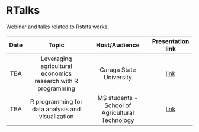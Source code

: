 # RTalks
Webinar and talks related to Rstats works.

| Date | Topic | Host/Audience | Presentation link |
| :--: | :--: | :--: | :--: |
| TBA | Leveraging agricultural economics research with R programming | Caraga State University | [link](https://chris-allones.github.io/RTalks/01_leverage-agecon-research-R/01_leverage-ageecon-research-R.html)
|TBA| R programming for data analysis and visualization| MS students - School of Agricultural Technology | [link](https://chris-allones.github.io/RTalks/00_quarto_presentation/r-for-data-analysis.html#/title-slide)


